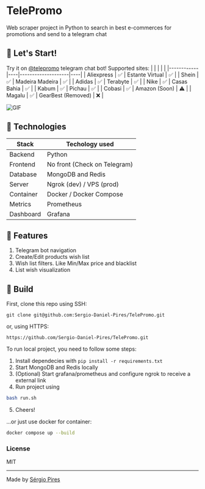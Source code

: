 TelePromo
===

Web scraper project in Python to search in best e-commerces for promotions and send to a telegram chat

## 📝 Let's Start!
Try it on [@telepromo](https://t.me/telepromobr_bot) telegram chat bot! Supported sites:
|            |    |                    |    |
|------------|----|--------------------|----|
| Aliexpress | ✅ | Estante Virtual    | ✅ |
| Shein      | ✅ | Madeira Madeira    | ✅ |
| Adidas     | ✅ | Terabyte           | ✅ |
| Nike       | ✅ | Casas Bahia        | ✅ |
| Kabum      | ✅ | Pichau             | ✅ |
| Cobasi     | ✅ | Amazon (Soon)      | ⚠️ |
| Magalu     | ✅ | GearBest (Removed) | ❌ |

![GIF](https://media.giphy.com/media/v1.Y2lkPTc5MGI3NjExM211enhodHk2MmUyaml1ODJrOW50bTRxb2lhMXAwazZpY3YxYW8yMCZlcD12MV9pbnRlcm5hbF9naWZfYnlfaWQmY3Q9Zw/TqLVxJdp4WZLGfPizU/giphy.gif)

## 🔧 Technologies
| Stack     | Techology used               |
|-----------|------------------------------|
| Backend   | Python                       |
| Frontend  | No front (Check on Telegram) |
| Database  | MongoDB and Redis            |
| Server    | Ngrok (dev) / VPS (prod)     |
| Container | Docker / Docker Compose      |
| Metrics   | Prometheus                   |
| Dashboard | Grafana                      |

## 🚀 Features
1. Telegram bot navigation
2. Create/Edit products wish list
3. Wish list filters. Like Min/Max price and blacklist
4. List wish visualization

## 🔨 Build
First, clone this repo using SSH:
```
git clone git@github.com:Sergio-Daniel-Pires/TelePromo.git
```
or, using HTTPS:
```
https://github.com/Sergio-Daniel-Pires/TelePromo.git
```

To run local project, you need to follow some steps:
1. Install dependecies with `pip install -r requirements.txt`
2. Start MongoDB and Redis locally
3. (Optional) Start grafana/prometheus and configure ngrok to receive a external link
4. Run project using
```sh
bash run.sh
```
5. Cheers!

...or just use docker for container:
```sh
docker compose up --build 
```

### License

MIT

---------------------------

Made by [Sérgio Pires](https://www.linkedin.com/in/sergio-daniel-pires-2582271b9/)

